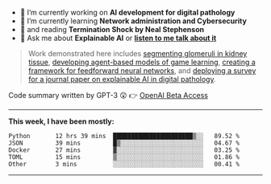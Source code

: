 - 🔭 I’m currently working on **AI development for digital pathology**
- 🌱 I’m currently learning **Network administration and Cybersecurity**
- 📖 and reading **Termination Shock by Neal Stephenson**
- 💬 Ask me about **Explainable AI** or **[listen to me talk about it](https://www.empaia.org/academy-2-3)**

> Work demonstrated here includes [segmenting glomeruli in kidney tissue](https://github.com/theodore-evans/glomeruli-segmentation), [developing agent-based models of game learning](https://github.com/theodore-evans/k-level-reasoning), [creating a framework for feedforward neural networks](https://github.com/theodore-evans/feedforward-neural-network), and [deploying a survey for a journal paper on explainable AI in digital pathology](https://github.com/theodore-evans/xai-in-digital-pathology). 

Code summary written by GPT-3 :astonished: 👉 [OpenAI Beta Access](https://beta.openai.com/)

-------

**This week, I have been mostly:**
<!--START_SECTION:waka-->

```text
Python       12 hrs 39 mins  ██████████████████████▒░░   89.52 %
JSON         39 mins         █▒░░░░░░░░░░░░░░░░░░░░░░░   04.67 %
Docker       27 mins         ▓░░░░░░░░░░░░░░░░░░░░░░░░   03.25 %
TOML         15 mins         ▒░░░░░░░░░░░░░░░░░░░░░░░░   01.86 %
Other        3 mins          ░░░░░░░░░░░░░░░░░░░░░░░░░   00.41 %
```

<!--END_SECTION:waka-->

-------
